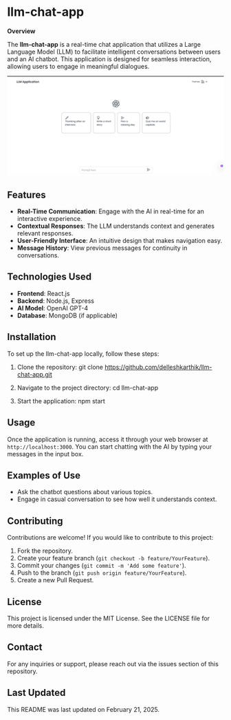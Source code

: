 # llm-chat-app

**Overview**

The **llm-chat-app** is a real-time chat application that utilizes a Large Language Model (LLM) to facilitate intelligent conversations between users and an AI chatbot. This application is designed for seamless interaction, allowing users to engage in meaningful dialogues.

![image alt](https://github.com/delleshkarthik/llm-chat-app/blob/f4e6e220977428479f20e60f2fb9c767e0d685e8/llm%20project.png)
## Features

- **Real-Time Communication**: Engage with the AI in real-time for an interactive experience.
- **Contextual Responses**: The LLM understands context and generates relevant responses.
- **User-Friendly Interface**: An intuitive design that makes navigation easy.
- **Message History**: View previous messages for continuity in conversations.

## Technologies Used

- **Frontend**: React.js
- **Backend**: Node.js, Express
- **AI Model**: OpenAI GPT-4
- **Database**: MongoDB (if applicable)

## Installation

To set up the llm-chat-app locally, follow these steps:

1. Clone the repository:
git clone https://github.com/delleshkarthik/llm-chat-app.git

2. Navigate to the project directory:
cd llm-chat-app


3. Start the application:
npm start


## Usage

Once the application is running, access it through your web browser at `http://localhost:3000`. You can start chatting with the AI by typing your messages in the input box.

## Examples of Use

- Ask the chatbot questions about various topics.
- Engage in casual conversation to see how well it understands context.

## Contributing

Contributions are welcome! If you would like to contribute to this project:

1. Fork the repository.
2. Create your feature branch (`git checkout -b feature/YourFeature`).
3. Commit your changes (`git commit -m 'Add some feature'`).
4. Push to the branch (`git push origin feature/YourFeature`).
5. Create a new Pull Request.

## License

This project is licensed under the MIT License. See the LICENSE file for more details.

## Contact

For any inquiries or support, please reach out via the issues section of this repository.

## Last Updated

This README was last updated on February 21, 2025.

